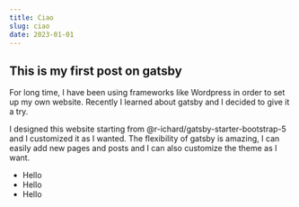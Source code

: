 ```yaml
---
title: Ciao
slug: ciao
date: 2023-01-01
---
```


<H2>This is my first post on gatsby</H2>

For long time, I have been using frameworks like Wordpress in order to set up my own website.
Recently I learned about gatsby and I decided to give it a try.

I designed this website starting from @r-ichard/gatsby-starter-bootstrap-5 and I customized it as I wanted.
The flexibility of gatsby is amazing, I can easily add new pages and posts and I can also customize the theme as I want.

<ul>
<li>Hello</li>
<li>Hello</li>
<li>Hello</li>

</ul>